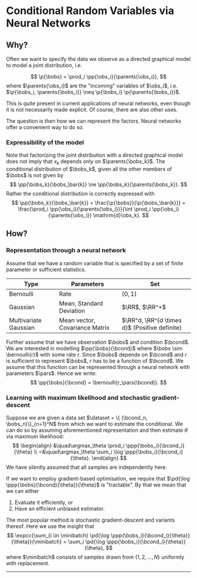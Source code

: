 # Conditional Random Variables via Neural Networks

## Why?

Often we want to specify the data we observe as a directed graphical model to model a joint distribution, i.e.

$$
\p{\bobs} = \prod_i \pp{\obs_i}{\parents{\obs_i}},
$$
where $\parents{\obs_i}$ are the "incoming" variables of $\obs_i$, i.e. $\p{\bobs_i, \parents{\bobs_i}} \neq \p{\bobs_i} \p{\parents{\bobs_i}}$.

This is quite present in current applications of neural networks, even though it is not necessarily made explicit. Of course, there are also other uses.

The question is then how we can represent the factors. Neural networks offer a convenient way to do so.

### Expressibility of the model

Note that factorizing the joint distribution with a directed graphical model does not imply that $x_k$ depends only on $\parents{\bobs_k}$. The conditional distribution of $\bobs_k$, given all the other members of $\bobs$ is not given by
$$
\pp{\bobs_k}{\bobs_\bar{k}} \ne \pp{\bobs_k}{\parents{\bobs_k}}.
$$
Rather the conditional distribution is correctly expressed with
$$
\pp{\bobs_k}{\bobs_\bar{k}} = \frac{\p{\bobs}}{\p{\bobs_\bar{k}}} = \frac{\prod_i \pp{\obs_i}{\parents{\obs_i}}}{\int \prod_i \pp{\obs_i}{\parents{\obs_i}} \mathrm{d}\obs_k}.
$$

## How?

### Representation through a neural network

Assume that we have a random variable that is specified by a set of finite parameter or sufficient statistics.

| Type      			  | Parameters               		| Set |
| ----------------------- | ------------------------------- | ------------------------------- |
| Bernoulli 			  | Rate                           | $(0, 1)$              |
| Gaussian  			  | Mean, Standard Deviation       | $\RR$, $\RR^+$ |
| Multivariate Gaussian | Mean vector, Covariance Matrix | $\RR^d, \RR^{d \times d}$ (Positive definite) |

Further assume that we have observation $\bobs$ and condition $\bcond$. We are interested in modelling $\pp{\bobs}{\bcond}$ where $\bobs \sim \bernoulli{r}$ with some rate $r$. Since $\bobs$ depends on $\bcond$ and $r$ is sufficient to represent $\bobs$, $r$ has to be a function of $\bcond$. We assume that this function can be represented through a neural network with parameters $\pars$. Hence we write:
$$
\pp{\bobs}{\bcond} = \bernoulli{r_\pars(\bcond)}.
$$
### Learning with maximum likelihood and stochastic gradient-descent

Suppose we are given a data set $\dataset = \{ (\bcond_n, \bobs_n)\}_{n=1}^N$ from which we want to estimate the conditional. We can do so by assuming aforementioned representation and then estimate $\theta$ via maximum likelihood:
$$
\begin{align}
&\quad\argmax_\theta \prod_i \ppp{\bobs_i}{\bcond_i}{\theta} \\
=&\quad\argmax_\theta \sum_i \log \ppp{\bobs_i}{\bcond_i}{\theta}.
\end{align}
$$
We have silently assumed that all samples are independently here.

If we want to employ gradient-based optimisation, we require that  $\pd{\log \ppp{\bobs}{\bcond}{\theta}}{\theta}​$  is "tractable". By that we mean that we can either

1. Evaluate it efficiently, or
2. Have an efficient unbiased estimator.

The most popular method is stochastic gradient-descent and variants thereof. Here we use the insight that
$$
\expcc{\sum_{i \in \minibatch} \pd{\log  \ppp{\bobs_i}{\bcond_i}{\theta}}{\theta}}{\minibatch}
= \sum_i \pd{\log \ppp{\bobs_i}{\bcond_i}{\theta}}{\theta},
$$
where $\minibatch​$ consists of samples drawn from $\{1, 2, \dots, N \}​$ uniformly with replacement.



-----
$$
\newcommand{\argmax}{\text{argmax}}
\newcommand{\dataset}{\mathcal{D}}
\newcommand{\minibatch}{\mathcal{B}}
\newcommand{\pars}{\theta}
%
\newcommand{\bernoulli}[1]{\text{Bernoulli}\left( #1 \right)}
\newcommand{\parents}[1]{\text{parents}\left( #1 \right)}
%
\newcommand{\p}[1]{p \left ( #1 \right)}
\newcommand{\pp}[2]{p \left(#1~|~#2 \right)}
\newcommand{\ppp}[3]{p_{#3} \left(#1~|~#2 \right)}
%
\newcommand{\pd}[2]{\frac{\partial #1}{\partial #2}}
%
\newcommand{\expc}[1]{\mathbb{E}\left [ #1 \right]}
\newcommand{\expcc}[2]{\mathbb{E}_{#2}\left [ #1 \right]}
%
\newcommand{\cond}{y}
\newcommand{\bcond}{\mathbf{\cond}}
\newcommand{\state}{s}
\newcommand{\bstate}{\mathbf{\state}}
\newcommand{\obs}{x}
\newcommand{\bobs}{\mathbf{\obs}}
\newcommand{\control}{u}
\newcommand{\bcontrol}{\mathbf{\control}}
\newcommand{\statediff}{y}
\newcommand{\bstatediff}{\mathbf{\statediff}}
\newcommand{\controldiff}{v}
\newcommand{\bcontroldiff}{\mathbf{\controldiff}}
\newcommand{\stateforward}{\mathbf{A}}
\newcommand{\controlforward}{\mathbf{B}}
\newcommand{\statecost}{\mathbf{Q}}
\newcommand{\controlcost}{\mathbf{R}}
%
\newcommand{\bSigma}{\boldsymbol{\Sigma}}
\newcommand{\bepsilon}{\boldsymbol{\epsilon}}
%
\newcommand{\mcN}{\mathcal{N}}
\newcommand{\RR}{\mathbb{R}}
$$
